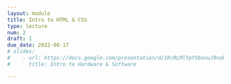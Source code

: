```yaml
---
layout: module
title: Intro to HTML & CSS
type: lecture
num: 2
draft: 1
due_date: 2022-08-17
# slides:
#    - url: https://docs.google.com/presentation/d/1KcRLMlYpYS6onuJ9nobsA4Z3Yh-kudLvFfBjCkRqyuc/edit?usp=sharing
#      title: Intro to Hardware & Software

---
```

